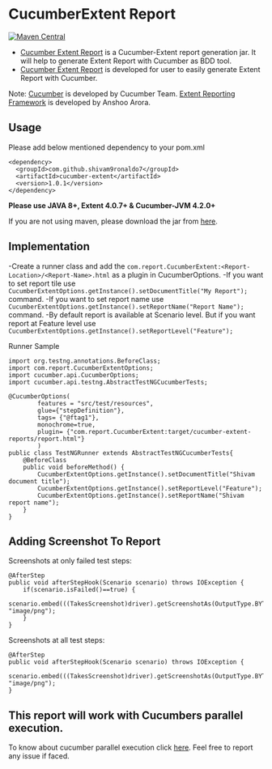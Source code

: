 # CucumberExtent Report
[![Maven Central](https://maven-badges.herokuapp.com/maven-central/com.github.shivam9ronaldo7/cucumber-extent/badge.svg?style=plastic)](https://maven-badges.herokuapp.com/maven-central/cz.jirutka.rsql/rsql-parser)

- [Cucumber Extent Report](https://github.com/shivam9ronaldo7/cucumber-extent) is a Cucumber-Extent report generation jar. It will help to generate Extent Report with Cucumber as BDD tool.
- [Cucumber Extent Report](https://github.com/shivam9ronaldo7/cucumber-extent) is developed for user to easily generate Extent Report with Cucumber.

Note:
[Cucumber](https://cucumber.io/) is developed by Cucumber Team.
[Extent Reporting Framework](http://extentreports.relevantcodes.com/) is developed by Anshoo Arora.

## Usage
Please add below mentioned dependency to your pom.xml

```
<dependency>
  <groupId>com.github.shivam9ronaldo7</groupId>
  <artifactId>cucumber-extent</artifactId>
  <version>1.0.1</version>
</dependency>
```

**Please use JAVA 8+, Extent 4.0.7+ & Cucumber-JVM 4.2.0+**

If you are not using maven, please download the jar from [here](https://search.maven.org/).

## Implementation
-Create a runner class and add the `com.report.CucumberExtent:<Report-Location>/<Report-Name>.html` as a plugin in CucumberOptions.
-If you want to set report tile use `CucumberExtentOptions.getInstance().setDocumentTitle("My Report");` command.
-If you want to set report name use `CucumberExtentOptions.getInstance().setReportName("Report Name");` command.
-By default report is available at Scenario level. But if you want report at Feature level use `CucumberExtentOptions.getInstance().setReportLevel("Feature");`

Runner Sample

```
import org.testng.annotations.BeforeClass;
import com.report.CucumberExtentOptions;
import cucumber.api.CucumberOptions;
import cucumber.api.testng.AbstractTestNGCucumberTests;

@CucumberOptions(
		features = "src/test/resources",
		glue={"stepDefinition"},
		tags= {"@ftag1"},
		monochrome=true,
		plugin= {"com.report.CucumberExtent:target/cucumber-extent-reports/report.html"}
		)
public class TestNGRunner extends AbstractTestNGCucumberTests{
	@BeforeClass
	public void beforeMethod() {
		CucumberExtentOptions.getInstance().setDocumentTitle("Shivam document title");
		CucumberExtentOptions.getInstance().setReportLevel("Feature");
		CucumberExtentOptions.getInstance().setReportName("Shivam report name");		
	}
}
```
## Adding Screenshot To Report
Screenshots at only failed test steps:

```
@AfterStep
public void afterStepHook(Scenario scenario) throws IOException {
	if(scenario.isFailed()==true) {
		scenario.embed(((TakesScreenshot)driver).getScreenshotAs(OutputType.BYTES), "image/png");
	}
}
```

Screenshots at all test steps:
```
@AfterStep
public void afterStepHook(Scenario scenario) throws IOException {
	scenario.embed(((TakesScreenshot)driver).getScreenshotAs(OutputType.BYTES), "image/png");
}
```

## This report will work with Cucumbers parallel execution.
To know about cucumber parallel execution click [here](https://github.com/cucumber/cucumber-jvm/tree/master/testng).
Feel free to report any issue if faced.
